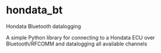 # hondata_bt
Hondata Bluetooth datalogging

A simple Python library for connecting to a Hondata ECU over Bluetooth/RFCOMM and datalogging all available channels
